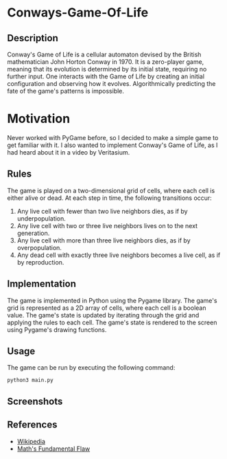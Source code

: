 # Conways-Game-Of-Life

## Description

Conway's Game of Life is a cellular automaton devised by the British mathematician John Horton Conway in 1970. It is a zero-player game, meaning that its evolution is determined by its initial state, requiring no further input. One interacts with the Game of Life by creating an initial configuration and observing how it evolves.
Algorithmically predicting the fate of the game's patterns is impossible.

# Motivation

Never worked with PyGame before, so I decided to make a simple game to get familiar with it. I also wanted to implement Conway's Game of Life, as I had heard about it in a video by Veritasium.

## Rules

The game is played on a two-dimensional grid of cells, where each cell is either alive or dead. At each step in time, the following transitions occur:

1. Any live cell with fewer than two live neighbors dies, as if by underpopulation.
2. Any live cell with two or three live neighbors lives on to the next generation.
3. Any live cell with more than three live neighbors dies, as if by overpopulation.
4. Any dead cell with exactly three live neighbors becomes a live cell, as if by reproduction.

## Implementation

The game is implemented in Python using the Pygame library. The game's grid is represented as a 2D array of cells, where each cell is a boolean value. The game's state is updated by iterating through the grid and applying the rules to each cell. The game's state is rendered to the screen using Pygame's drawing functions.

## Usage

The game can be run by executing the following command:

```
python3 main.py
```

## Screenshots

## References

- [Wikipedia](https://en.wikipedia.org/wiki/Conway%27s_Game_of_Life)
- [Math's Fundamental Flaw](https://www.youtube.com/watch?v=HeQX2HjkcNo&t=3s&ab_channel=Veritasium)
